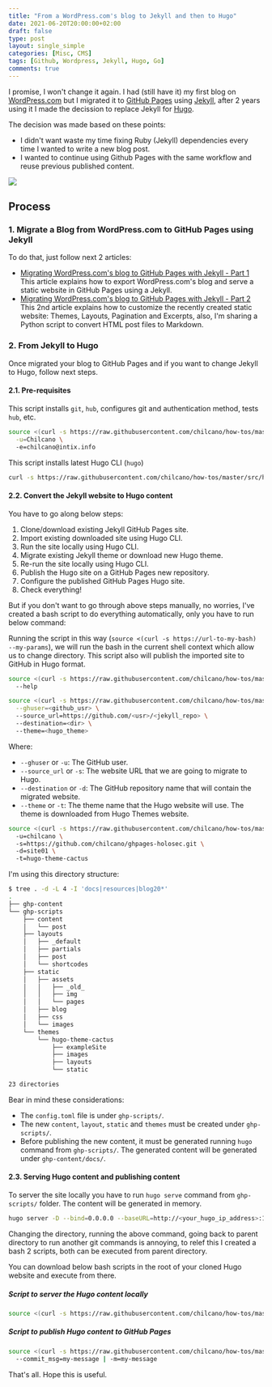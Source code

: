 ```yaml
---
title: "From a WordPress.com's blog to Jekyll and then to Hugo"
date: 2021-06-20T20:00:00+02:00
draft: false
type: post
layout: single_simple
categories: [Misc, CMS]
tags: [Github, Wordpress, Jekyll, Hugo, Go]
comments: true
---
```


I promise, I won't change it again. I had (still have it) my first blog on [WordPress.com](https://holisticsecurity.wordpress.com) but I migrated it to [GitHub Pages](https://pages.github.com) using [Jekyll](https://jekyllrb.com), after 2 years using it I made the decission to replace Jekyll for [Hugo](https://gohugo.io). 

The decision was made based on these points:
* I didn't want waste my time fixing Ruby (Jekyll) dependencies every time I wanted to write a new blog post.
* I wanted to continue using Github Pages with the same workflow and reuse previous published content.

![](/assets/img/20210620-from-wordpress-to-jekyll-then-to-hugo.png)

<!--more-->

## Process

### 1. Migrate a Blog from WordPress.com to GitHub Pages using Jekyll

To do that, just follow next 2 articles:
* [Migrating WordPress.com's blog to GitHub Pages with Jekyll - Part 1](/2019/10/14/migrating-wordpress-com-blog-to-github-pages-with-jekyll-part1)   
  This article explains how to export WordPress.com's blog and serve a static website in GitHub Pages using a Jekyll.
* [Migrating WordPress.com's blog to GitHub Pages with Jekyll - Part 2](/2019/12/10/migrating-wordpress-com-blog-to-github-pages-with-jekyll-part2)   
  This 2nd article explains how to customize the recently created static website: Themes, Layouts, Pagination and Excerpts, also, I'm sharing a Python script to convert HTML post files to Markdown. 

### 2. From Jekyll to Hugo

Once migrated your blog to GitHub Pages and if you want to change Jekyll to Hugo, follow next steps.


#### 2.1. Pre-requisites

This script installs `git`, `hub`, configures git and authentication method, tests `hub`, etc.
```sh
source <(curl -s https://raw.githubusercontent.com/chilcano/how-tos/master/src/git_and_hub_setting_in_linux.sh) \
  -u=Chilcano \ 
  -e=chilcano@intix.info
```
This script installs latest Hugo CLI (`hugo`)
```sh
curl -s https://raw.githubusercontent.com/chilcano/how-tos/master/src/hugo_setting_in_linux.sh | bash
```

#### 2.2. Convert the Jekyll website to Hugo content

You have to go along below steps:
1. Clone/download existing Jekyll GitHub Pages site.
2. Import existing downloaded site using Hugo CLI.
3. Run the site locally using Hugo CLI.
4. Migrate existing Jekyll theme or download new Hugo theme.
5. Re-run the site locally using Hugo CLI.
6. Publish the Hugo site on a GitHub Pages new repository.
7. Configure the published GitHub Pages Hugo site.
8. Check everything!

But if you don't want to go through above steps manually, no worries, I've created a bash script to do everything automatically, only you have to run below command:

Running the script in this way (`source <(curl -s https://url-to-my-bash) --my-params`), we will run the bash in the current shell context which allow us to change directory. This script also will publish the imported site to GitHub in Hugo format.
```sh
source <(curl -s https://raw.githubusercontent.com/chilcano/how-tos/master/src/migrate_jekyll_to_hugo.sh) \ 
  --help

source <(curl -s https://raw.githubusercontent.com/chilcano/how-tos/master/src/migrate_jekyll_to_hugo.sh) \
  --ghuser=<github_usr> \ 
  --source_url=https://github.com/<usr>/<jekyll_repo> \ 
  --destination=<dir> \ 
  --theme=<hugo_theme>
```

Where:
* `--ghuser` or `-u`: The GitHub user.
* `--source_url` or `-s`: The website URL that we are going to migrate to Hugo.
* `--destination` or `-d`: The GitHub repository name that will contain the migrated website.
* `--theme` or `-t`: The theme name that the Hugo website will use. The theme is downloaded from Hugo Themes website.

```sh
source <(curl -s https://raw.githubusercontent.com/chilcano/how-tos/master/src/migrate_jekyll_to_hugo.sh) \ 
  -u=chilcano \ 
  -s=https://github.com/chilcano/ghpages-holosec.git \ 
  -d=site01 \ 
  -t=hugo-theme-cactus 
```

I'm using this directory structure:
```sh
$ tree . -d -L 4 -I 'docs|resources|blog20*'
.
├── ghp-content
└── ghp-scripts
    ├── content
    │   └── post
    ├── layouts
    │   ├── _default
    │   ├── partials
    │   ├── post
    │   └── shortcodes
    ├── static
    │   ├── assets
    │   │   ├── _old_
    │   │   ├── img
    │   │   └── pages
    │   ├── blog
    │   ├── css
    │   └── images
    └── themes
        └── hugo-theme-cactus
            ├── exampleSite
            ├── images
            ├── layouts
            └── static

23 directories
```

Bear in mind these considerations:
- The `config.toml` file is under `ghp-scripts/`.
- The new `content`, `layout`, `static` and `themes` must be created under `ghp-scripts/`.
- Before publishing the new content, it must be generated running `hugo` command from `ghp-scripts/`. The generated content will be generated under `ghp-content/docs/`.


#### 2.3. Serving Hugo content and publishing content


To server the site locally you have to run `hugo serve` command from `ghp-scripts/` folder. The content will be generated in memory. 
```sh
hugo server -D --bind=0.0.0.0 --baseURL=http://<your_hugo_ip_address>:1313/
```
Changing the directory, running the above command, going back to parent directory to run another git commands is annoying, to relef this I created a bash 2 scripts, both can be executed from parent directory.  

You can download below bash scripts in the root of your cloned Hugo website and execute from there.

##### Script to server the Hugo content locally

```sh
source <(curl -s https://raw.githubusercontent.com/chilcano/how-tos/master/src/hugo_run_locally.sh) 
```

##### Script to publish Hugo content to GitHub Pages

```sh
source <(curl -s https://raw.githubusercontent.com/chilcano/how-tos/master/src/hugo_publish_site.sh) \ 
  --commit_msg=my-message | -m=my-message
```

That's all. Hope this is useful.
